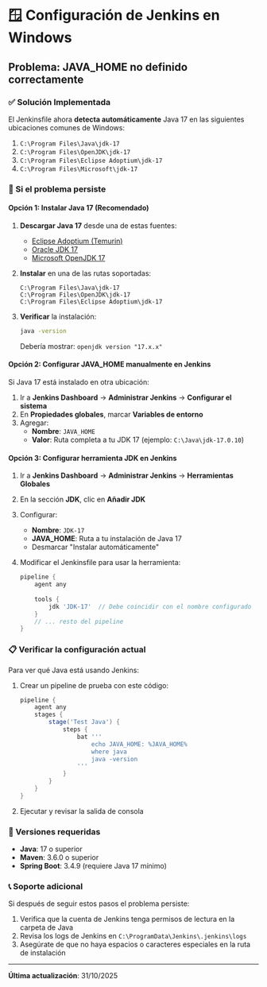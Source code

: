 # 🪟 Configuración de Jenkins en Windows

## Problema: JAVA_HOME no definido correctamente

### ✅ Solución Implementada

El Jenkinsfile ahora **detecta automáticamente** Java 17 en las siguientes ubicaciones comunes de Windows:

1. `C:\Program Files\Java\jdk-17`
2. `C:\Program Files\OpenJDK\jdk-17`
3. `C:\Program Files\Eclipse Adoptium\jdk-17`
4. `C:\Program Files\Microsoft\jdk-17`

### 🔧 Si el problema persiste

#### Opción 1: Instalar Java 17 (Recomendado)

1. **Descargar Java 17** desde una de estas fuentes:
   - [Eclipse Adoptium (Temurin)](https://adoptium.net/temurin/releases/?version=17)
   - [Oracle JDK 17](https://www.oracle.com/java/technologies/downloads/#java17)
   - [Microsoft OpenJDK 17](https://learn.microsoft.com/en-us/java/openjdk/download)

2. **Instalar** en una de las rutas soportadas:
   ```
   C:\Program Files\Java\jdk-17
   C:\Program Files\OpenJDK\jdk-17
   C:\Program Files\Eclipse Adoptium\jdk-17
   ```

3. **Verificar** la instalación:
   ```cmd
   java -version
   ```
   Debería mostrar: `openjdk version "17.x.x"`

#### Opción 2: Configurar JAVA_HOME manualmente en Jenkins

Si Java 17 está instalado en otra ubicación:

1. Ir a **Jenkins Dashboard** → **Administrar Jenkins** → **Configurar el sistema**
2. En **Propiedades globales**, marcar **Variables de entorno**
3. Agregar:
   - **Nombre**: `JAVA_HOME`
   - **Valor**: Ruta completa a tu JDK 17 (ejemplo: `C:\Java\jdk-17.0.10`)

#### Opción 3: Configurar herramienta JDK en Jenkins

1. Ir a **Jenkins Dashboard** → **Administrar Jenkins** → **Herramientas Globales**
2. En la sección **JDK**, clic en **Añadir JDK**
3. Configurar:
   - **Nombre**: `JDK-17`
   - **JAVA_HOME**: Ruta a tu instalación de Java 17
   - Desmarcar "Instalar automáticamente"

4. Modificar el Jenkinsfile para usar la herramienta:
   ```groovy
   pipeline {
       agent any
       
       tools {
           jdk 'JDK-17'  // Debe coincidir con el nombre configurado
       }
       // ... resto del pipeline
   }
   ```

### 📋 Verificar la configuración actual

Para ver qué Java está usando Jenkins:

1. Crear un pipeline de prueba con este código:
   ```groovy
   pipeline {
       agent any
       stages {
           stage('Test Java') {
               steps {
                   bat '''
                       echo JAVA_HOME: %JAVA_HOME%
                       where java
                       java -version
                   '''
               }
           }
       }
   }
   ```

2. Ejecutar y revisar la salida de consola

### 🎯 Versiones requeridas

- **Java**: 17 o superior
- **Maven**: 3.6.0 o superior
- **Spring Boot**: 3.4.9 (requiere Java 17 mínimo)

### 📞 Soporte adicional

Si después de seguir estos pasos el problema persiste:

1. Verifica que la cuenta de Jenkins tenga permisos de lectura en la carpeta de Java
2. Revisa los logs de Jenkins en `C:\ProgramData\Jenkins\.jenkins\logs`
3. Asegúrate de que no haya espacios o caracteres especiales en la ruta de instalación

---
**Última actualización**: 31/10/2025
